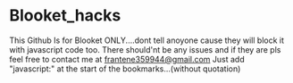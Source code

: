 # Blooket_hacks
This Github Is for Blooket ONLY....dont tell anoyone cause they will block it with javascript code too.
There should'nt be any issues and if they are pls feel free to contact me at frantene359944@gmail.com
Just add "javascript:" at the start of the bookmarks...(without quotation)
